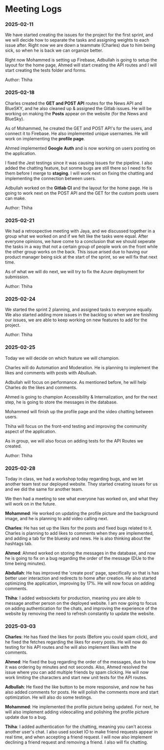 # Meeting Logs

### 2025-02-11

We have started creating the issues for the project for the first sprint, and we will decide how to separate the tasks and assigning weights to each issue after. Right now we are down a teammate (Charles) due to him being sick, so when he is back we can organize better.

Right now Mohammed is setting up Firebase, Adbullah is going to setup the layout for the home page, Ahmed will start creating the API routes and I will start creating the tests folder and forms.

Author: Thiha

### 2025-02-18

Charles created the **GET and POST API** routes for the News API and BlueSKY, and he also cleaned up & assigned the Gitlab issues. He will be working on making the **Posts** appear on the website (for the News and BlueSky).

As of Mohammed, he created the GET and POST API's for the users, and connect it to Firebase. He also implemented unique usernames. He will work on implementing the **profile page**.

Ahmed implemented **Google Auth** and is now working on users posting on the application.

I fixed the Jest testings since it was causing issues for the pipeline. I also added the chatting feature, but sonme bugs are still there so I need to fix them before I merge to **staging**. I will work next on fixing the chatting and implementing the connection between users.

Adbullah worked on the **Gitlab CI** and the layout for the home page. He is going to work next on the POST API and the GET for the custom posts users can make.

Author: Thiha

### 2025-02-21

We had a retrospective meeting with Jaya, and we discussed together in a group what we worked on and if we felt like the tasks were equal. After everyone opinions, we have come to a conclusion that we should seperate the tasks in a way that not a certain group of people work on the front while the other group works on the back. This issue arised due to having our product manager being sick at the start of the sprint, so we will fix that next time.

As of what we will do next, we will try to fix the Azure deployment for submission.

Author: Thiha

### 2025-02-24

We started the sprint 2 planning, and assigned tasks to everyone equally. We also started adding more issues in the backlog so when we are finishing our issues, we are able to keep working on new features to add for the project.

Author: Thiha

### 2025-02-25

Today we will decide on which feature we will champion. 

Charles will do Automation and Moderation. He is planning to implement the likes and comments with posts with Abulluah.

Adbullah will focus on performance. As mentioned before, he will help Charles do the likes and comments.

Ahmed is going to champion Accessibility & Internalization, and for the next step, he is going to store the messages in the database.

Mohammed will finish up the profile page and the video chatting between users.

Thiha will focus on the front-end testing and improving the community aspect of the application.

As in group, we will also focus on adding tests for the API Routes we created.

Author: Thiha

### 2025-02-28

Today in class, we had a workshop today regarding bugs, and we let another team test our deployed website. They started creating issues for us and we did the same for another team.

We then had a meeting to see what everyone has worked on, and what they will work on in the future.

**Mohammed**: He worked on updating the profile picture and the background image, and he is planning to add video calling next.

**Charles**: He has set up the likes for the posts and fixed bugs related to it. Charles is planning to add likes to comments when they are implemented, and adding a tab for the bluesky and news. He is also thinking about the hashtags tab.

**Ahmed**: Ahmed worked on storing the messages in the database, and now he is going to fix on a bug regarding the order of the message (DUe to the time being minutes).

**Abdullah**: He has improved the 'create post' page, specifically so that is has better user interaction and redirects to home after creation. He also started optimizing the application, improving by 17%. He will now focus on adding comments.

**Thiha**: I added websockets for production, meaning you are able to message another person on the deployed website. I am now going to focus on adding authentication for the chats, and improving the experience of the website by removing the need to refresh constantly to update the website.

### 2025-03-03

**Charles**: He has fixed the likes for posts (Before you could spam click), and he fixed the fetches regarding the likes for every posts. He will now do testing for his API routes and he will also implement likes with the comments.

**Ahmed**: He fixed the bug regarding the order of the messages, due to how it was ordering by minutes and not seconds. Also, Ahmed resolved the issue where you can add multiple friends by spam clicking. He will now work limiting the characters and start new unit tests for the API routes.

**Adbullah**: He fixed the like button to be more responsive, and now he has also added comments for posts. He will polish the comments more and start optimization. He will also do some testings.

**Mohammed**: He implemented the profile picture being updated. For next, he will also implement adding videocalling and polishing the profile picture update due to a bug.

**Thiha**: I added authentication for the chatting, meaning you can't access another user's chat. I also used socket IO to make friend requests appear in real time, and when accepting a friend request. I will now also implement declining a friend request and removing a friend. I also will fix chatting.